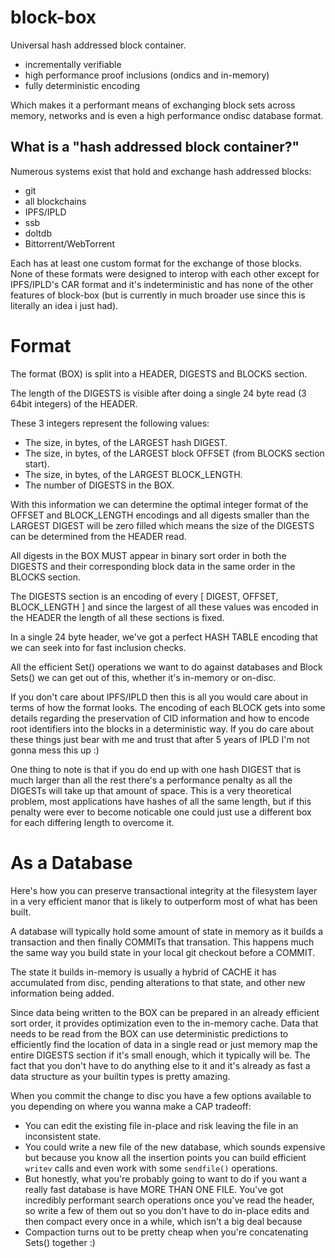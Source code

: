 # block-box

Universal hash addressed block container.
* incrementally verifiable
* high performance proof inclusions (ondics and in-memory)
* fully deterministic encoding

Which makes it a performant means of exchanging block sets
across memory, networks and is even a high performance
ondisc database format.

## What is a "hash addressed block container?"

Numerous systems exist that hold and exchange hash addressed blocks:
* git
* all blockchains
* IPFS/IPLD
* ssb
* doltdb
* Bittorrent/WebTorrent

Each has at least one custom format for the exchange of those blocks.
None of these formats were designed to interop with each other except
for IPFS/IPLD's CAR format and it's indeterministic and has none of
the other features of block-box (but is currently in much broader use
since this is literally an idea i just had).

# Format

The format (BOX) is split into a HEADER, DIGESTS and BLOCKS section.

The length of the DIGESTS is visible after doing a single 24 byte read
(3 64bit integers) of the HEADER.

These 3 integers represent the following values:
* The size, in bytes, of the LARGEST hash DIGEST.
* The size, in bytes, of the LARGEST block OFFSET (from BLOCKS section start).
* The size, in bytes, of the LARGEST BLOCK_LENGTH.
* The number of DIGESTS in the BOX.

With this information we can determine the optimal integer format
of the OFFSET and BLOCK_LENGTH encodings and all digests
smaller than the LARGEST DIGEST will be
zero filled which means the size of the DIGESTS can be determined
from the HEADER read.

All digests in the BOX MUST appear in binary sort order
in both the DIGESTS and their corresponding block data
in the same order in the BLOCKS section.

The DIGESTS section is an encoding of every
[ DIGEST, OFFSET, BLOCK_LENGTH ] and since the
largest of all these values was encoded in the HEADER
the length of all these sections is fixed.

In a single 24 byte header, we've got a perfect HASH
TABLE encoding that we can seek into for fast inclusion
checks.

All the efficient Set() operations we want to do against
databases and Block Sets() we can get out of this, whether
it's in-memory or on-disc.

If you don't care about IPFS/IPLD then this is all you would
care about in terms of how the format looks. The encoding
of each BLOCK gets into some details regarding the preservation
of CID information and how to encode root identifiers into the
blocks in a deterministic way. If you do care about these things
just bear with me and trust that after 5 years of IPLD I'm
not gonna mess this up :)

One thing to note is that if you do end up with one hash DIGEST
that is much larger than all the rest there's a performance
penalty as all the DIGESTs will take up that amount of space.
This is a very theoretical problem, most applications have
hashes of all the same length, but if this penalty were ever
to become noticable one could just use a different box for
each differing length to overcome it.

# As a Database

Here's how you can preserve transactional integrity at the filesystem
layer in a very efficient manor that is likely to outperform most
of what has been built.

A database will typically hold some amount of state in memory as
it builds a transaction and then finally COMMITs that transation.
This happens much the same way you build state in your local git
checkout before a COMMIT.

The state it builds in-memory is usually a hybrid of CACHE it has
accumulated from disc, pending alterations to that state, and
other new information being added.

Since data being written to the BOX can be prepared in an already
efficient sort order, it provides optimization even to the in-memory
cache. Data that needs to be read from the BOX can use deterministic
predictions to efficiently find the location of data in a single read
or just memory map the entire DIGESTS section if it's small enough,
which it typically will be. The fact that you don't have to
do anything else to it and it's already as fast a data structure
as your builtin types is pretty amazing.

When you commit the change to disc you have a few options available
to you depending on where you wanna make a CAP tradeoff:
* You can edit the existing file in-place and risk leaving the file
  in an inconsistent state.
* You could write a new file of the new database, which sounds expensive
  but because you know all the insertion points you can build efficient
  `writev` calls and even work with some `sendfile()` operations.
* But honestly, what you're probably going to want to do if you want a really
  fast database is have MORE THAN ONE FILE. You've got incredibly performant
  search operations once you've read the header, so write a few of them
  out so you don't have to do in-place edits and then compact every once
  in a while, which isn't a big deal because
* Compaction turns out to be pretty cheap when you're concatenating Sets()
   together :) 
